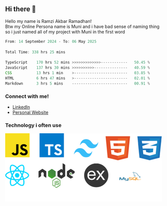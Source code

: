 ## Hi there 👋
Hello my name is Ramzi Akbar Ramadhan!\
Btw my Online Persona name is Muni and i have bad sense of naming thing so i just named all of my project with Muni in the first word
<!--START_SECTION:Muni-->

```Javascript
From: 14 September 2024 - To: 06 May 2025

Total Time: 338 hrs 25 mins

TypeScript    170 hrs 52 mins >>>>>>>>>>>>>------------   50.45 %
JavaScript    137 hrs 30 mins >>>>>>>>>>---------------   40.59 %
CSS           13 hrs 1 min    >------------------------   03.85 %
HTML          6 hrs 47 mins   >------------------------   02.01 %
Markdown      3 hrs 5 mins    -------------------------   00.91 %
```

<!--END_SECTION:Muni-->
### Connect with me!
* [LinkedIn](https://www.linkedin.com/in/ramzi-akbar-ramadhan-b8b05a243/)
* [Personal Website](https://www.muniporto.my.id/)
### Technology i often use
![Technology List](assets/techlist.png)
